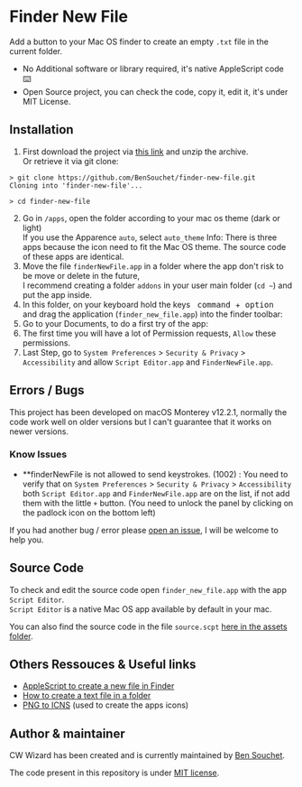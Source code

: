 # Finder New File
Add a button to your Mac OS finder to create an empty `.txt` file in the current folder.
- No Additional software or library required, it's native AppleScript code ⌨️
- Open Source project, you can check the code, copy it, edit it, it's under MIT License.

## Installation
1. First download the project via [this link](https://github.com/BenSouchet/finder-new-file/archive/refs/heads/main.zip) and unzip the archive.  
Or retrieve it via git clone:
```shell
> git clone https://github.com/BenSouchet/finder-new-file.git
Cloning into 'finder-new-file'...

> cd finder-new-file
```
2. Go in `/apps`, open the folder according to your mac os theme (dark or light)  
If you use the Apparence `auto`, select `auto_theme`
Info: There is three apps because the icon need to fit the Mac OS theme. The source code of these apps are identical.
3. Move the file `finderNewFile.app` in a folder where the app don't risk to be move or delete in the future,  
I recommend creating a folder `addons` in your user main folder (`cd ~`) and put the app inside.
4. In this folder, on your keyboard hold the keys <kbd>&nbsp;command&nbsp;</kbd>+<kbd>&nbsp;option&nbsp;</kbd> and drag the application (`finder_new_file.app`) into the finder toolbar:
5. Go to your Documents, to do a first try of the app:
6. The first time you will have a lot of Permission requests, `Allow` these permissions.
7. Last Step, go to `System Preferences` > `Security & Privacy` > `Accessibility` and allow `Script Editor.app` and `FinderNewFile.app`.

## Errors / Bugs
This project has been developed on macOS Monterey v12.2.1, normally the code work well on older versions but I can't guarantee that it works on newer versions.
### Know Issues
- **finderNewFile is not allowed to send keystrokes. (1002) :
  You need to verify that on `System Preferences` > `Security & Privacy` > `Accessibility` both `Script Editor.app` and `FinderNewFile.app` are on the list, if not add them with the little `+` button. (You need to unlock the panel by clicking on the padlock icon on the bottom left)

If you had another bug / error please [open an issue](https://github.com/BenSouchet/finder-new-file/issues), I will be welcome to help you.


## Source Code
To check and edit the source code open `finder_new_file.app` with the app `Script Editor`.  
`Script Editor` is a native Mac OS app available by default in your mac.

You can also find the source code in the file `source.scpt` [here in the assets folder]().

## Others Ressouces & Useful links
- [AppleScript to create a new file in Finder](https://gist.github.com/rarylson/5d20fc96335851365a02)
- [How to create a text file in a folder](https://apple.stackexchange.com/questions/84309/how-to-create-a-text-file-in-a-folder)
- [PNG to ICNS](https://github.com/BenSouchet/png-to-icns) (used to create the apps icons)

## Author & maintainer
CW Wizard has been created and is currently maintained by [Ben Souchet](https://github.com/BenSouchet).

The code present in this repository is under [MIT license](https://github.com/BenSouchet/finder-new-file/blob/main/LICENSE).